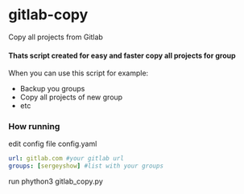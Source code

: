 # gitlab-copy

Copy all projects from Gitlab

#### Thats script created for easy and faster copy all projects for group

When you can use this script for example:

* Backup you groups
* Copy all projects of new group 
* etc

### How running
edit config file config.yaml

```yaml
url: gitlab.com #your gitlab url 
groups: [sergeyshow] #list with your groups
```
run 
phython3 gitlab_copy.py
